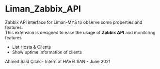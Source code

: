 # Liman_Zabbix_API
Zabbix API interface for Liman-MYS to observe some properties and features. <br/>This extension is designed to ease the usage of **Zabbix API** and monitoring features

- List Hosts & Clients
- Show uptime information of clients

Ahmed Said Çıtak - Intern at HAVELSAN - June 2021
